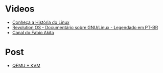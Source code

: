 # Videos
- [Conheça a História do Linux](https://www.youtube.com/watch?v=PSFDpRHol5I)
- [Revolution OS - Documentário sobre GNU/Linux - Legendado em PT-BR](https://www.youtube.com/watch?v=Z3f-M43DiD4)
- [Canal do Fabio Akita](https://www.youtube.com/@Akitando)

# Post
- [QEMU + KVM](https://linuxuniverse.com.br/linux/qemu)

